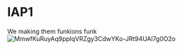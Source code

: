 # IAP1
We making them funkions funk
![MmwfKuRuyAq9pplqVRZgy3CdwYKo-JRt94UAl7g0O2o](https://user-images.githubusercontent.com/99841652/232944518-44361588-8d0d-4a10-bfba-2d9122dd1caa.png)

